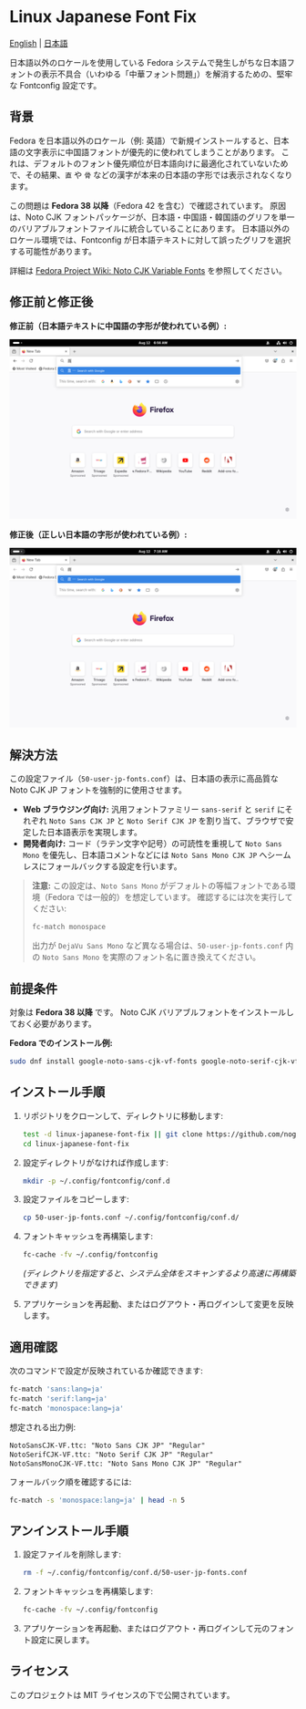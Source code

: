 # Linux Japanese Font Fix

[English](./README.md) | [日本語](./README.ja.md)

日本語以外のロケールを使用している Fedora システムで発生しがちな日本語フォントの表示不具合（いわゆる「中華フォント問題」）を解消するための、堅牢な Fontconfig 設定です。

## 背景

Fedora を日本語以外のロケール（例: 英語）で新規インストールすると、日本語の文字表示に中国語フォントが優先的に使われてしまうことがあります。
これは、デフォルトのフォント優先順位が日本語向けに最適化されていないためで、その結果、`直` や `骨` などの漢字が本来の日本語の字形では表示されなくなります。

この問題は **Fedora 38 以降**（Fedora 42 を含む）で確認されています。
原因は、Noto CJK フォントパッケージが、日本語・中国語・韓国語のグリフを単一のバリアブルフォントファイルに統合していることにあります。
日本語以外のロケール環境では、Fontconfig が日本語テキストに対して誤ったグリフを選択する可能性があります。

詳細は [Fedora Project Wiki: Noto CJK Variable Fonts](https://fedoraproject.org/wiki/Changes/Noto_CJK_Variable_Fonts) を参照してください。

## 修正前と修正後

**修正前（日本語テキストに中国語の字形が使われている例）:**

![Fedora rendering Japanese text with incorrect Chinese glyphs](./images/before.png)

**修正後（正しい日本語の字形が使われている例）:**

![Fedora rendering Japanese text with correct Japanese glyphs](./images/after.png)

## 解決方法

この設定ファイル（`50-user-jp-fonts.conf`）は、日本語の表示に高品質な Noto CJK JP フォントを強制的に使用させます。

- **Web ブラウジング向け:** 汎用フォントファミリー `sans-serif` と `serif` にそれぞれ `Noto Sans CJK JP` と `Noto Serif CJK JP` を割り当て、ブラウザで安定した日本語表示を実現します。
- **開発者向け:** コード（ラテン文字や記号）の可読性を重視して `Noto Sans Mono` を優先し、日本語コメントなどには `Noto Sans Mono CJK JP` へシームレスにフォールバックする設定を行います。

> **注意:** この設定は、`Noto Sans Mono` がデフォルトの等幅フォントである環境（Fedora では一般的）を想定しています。
> 確認するには次を実行してください:
> ```bash
> fc-match monospace
> ```
> 出力が `DejaVu Sans Mono` など異なる場合は、`50-user-jp-fonts.conf` 内の `Noto Sans Mono` を実際のフォント名に置き換えてください。

## 前提条件

対象は **Fedora 38 以降** です。
Noto CJK バリアブルフォントをインストールしておく必要があります。

**Fedora でのインストール例:**
```bash
sudo dnf install google-noto-sans-cjk-vf-fonts google-noto-serif-cjk-vf-fonts google-noto-sans-mono-fonts google-noto-sans-mono-cjk-vf-fonts
```

## インストール手順

1. リポジトリをクローンして、ディレクトリに移動します:
   ```bash
   test -d linux-japanese-font-fix || git clone https://github.com/nogunix/linux-japanese-font-fix.git
   cd linux-japanese-font-fix
   ```

2. 設定ディレクトリがなければ作成します:
   ```bash
   mkdir -p ~/.config/fontconfig/conf.d
   ```

3. 設定ファイルをコピーします:
   ```bash
   cp 50-user-jp-fonts.conf ~/.config/fontconfig/conf.d/
   ```

4. フォントキャッシュを再構築します:
   ```bash
   fc-cache -fv ~/.config/fontconfig
   ```
   *(ディレクトリを指定すると、システム全体をスキャンするより高速に再構築できます)*

5. アプリケーションを再起動、またはログアウト・再ログインして変更を反映します。

## 適用確認

次のコマンドで設定が反映されているか確認できます:
```bash
fc-match 'sans:lang=ja'
fc-match 'serif:lang=ja'
fc-match 'monospace:lang=ja'
```

想定される出力例:
```
NotoSansCJK-VF.ttc: "Noto Sans CJK JP" "Regular"
NotoSerifCJK-VF.ttc: "Noto Serif CJK JP" "Regular"
NotoSansMonoCJK-VF.ttc: "Noto Sans Mono CJK JP" "Regular"
```

フォールバック順を確認するには:
```bash
fc-match -s 'monospace:lang=ja' | head -n 5
```

## アンインストール手順

1. 設定ファイルを削除します:
   ```bash
   rm -f ~/.config/fontconfig/conf.d/50-user-jp-fonts.conf
   ```

2. フォントキャッシュを再構築します:
   ```bash
   fc-cache -fv ~/.config/fontconfig
   ```

3. アプリケーションを再起動、またはログアウト・再ログインして元のフォント設定に戻します。

## ライセンス

このプロジェクトは MIT ライセンスの下で公開されています。